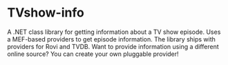 TVshow-info
===========

A .NET class library for getting information about a TV show episode.  Uses a MEF-based providers to get episode
information.  The library ships with providers for Rovi and TVDB.  Want to provide information using a different
online source?  You can create your own pluggable provider!

